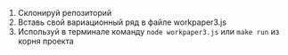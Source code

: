 1. Склонируй репозиторий
2. Вставь свой вариационный ряд в файле workpaper3.js
3. Используй в терминале команду `node workpaper3.js` или `make run` из корня проекта